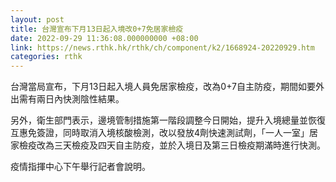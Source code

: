 ```yaml
---
layout: post
title: 台灣宣布下月13日起入境改0+7免居家檢疫
date: 2022-09-29 11:36:08.000000000 +08:00
link: https://news.rthk.hk/rthk/ch/component/k2/1668924-20220929.htm
categories: rthk
---
```


台灣當局宣布，下月13日起入境人員免居家檢疫，改為0+7自主防疫，期間如要外出需有兩日內快測陰性結果。

另外，衛生部門表示，邊境管制措施第一階段調整今日開始，提升入境總量並恢復互惠免簽證，同時取消入境核酸檢測，改以發放4劑快速測試劑，「一人一室」居家檢疫改為三天檢疫及四天自主防疫，並於入境日及第三日檢疫期滿時進行快測。

疫情指揮中心下午舉行記者會說明。
